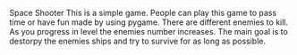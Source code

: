 Space Shooter
This is a simple game. People can play this game to pass time or have fun made by using pygame. There are different enemies to kill. 
As you progress in level the enemies number increases. The main goal is to destorpy the enemies ships and try to survive for as long as possible.
